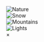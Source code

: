 <!-- The grid: four columns -->
<div class="row">
  <div class="column">
    <img src="img_nature.jpg" alt="Nature" onclick="myFunction(this);">
  </div>
  <div class="column">
    <img src="img_snow.jpg" alt="Snow" onclick="myFunction(this);">
  </div>
  <div class="column">
    <img src="img_mountains.jpg" alt="Mountains" onclick="myFunction(this);">
  </div>
  <div class="column">
    <img src="img_lights.jpg" alt="Lights" onclick="myFunction(this);">
  </div>
</div>

<!-- The expanding image container -->
<div class="container">
  <!-- Close the image -->
  <span onclick="this.parentElement.style.display='none'" class="closebtn">&times;</span>

  <!-- Expanded image -->
  <img id="expandedImg" style="width:100%">

  <!-- Image text -->
  <div id="imgtext"></div>
</div>
